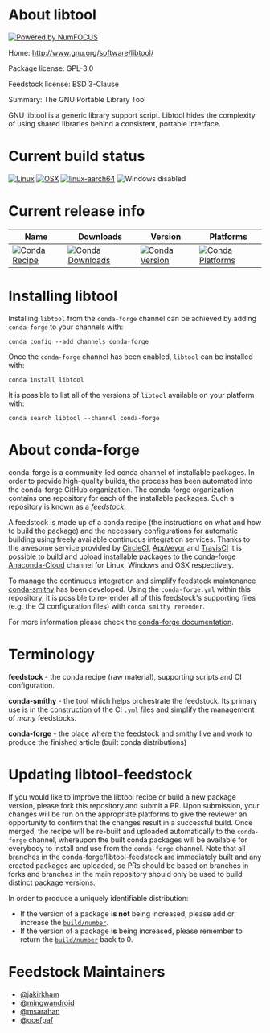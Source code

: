 About libtool
=============

[![Powered by NumFOCUS](https://img.shields.io/badge/powered%20by-NumFOCUS-orange.svg?style=flat&colorA=E1523D&colorB=007D8A)](http://numfocus.org)

Home: http://www.gnu.org/software/libtool/

Package license: GPL-3.0

Feedstock license: BSD 3-Clause

Summary: The GNU Portable Library Tool

GNU libtool is a generic library support script. Libtool hides the
complexity of using shared libraries behind a consistent, portable
interface.


Current build status
====================

[![Linux](https://img.shields.io/circleci/project/github/conda-forge/libtool-feedstock/master.svg?label=Linux)](https://circleci.com/gh/conda-forge/libtool-feedstock)
[![OSX](https://img.shields.io/travis/conda-forge/libtool-feedstock/master.svg?label=macOS)](https://travis-ci.org/conda-forge/libtool-feedstock)
[![linux-aarch64](https://img.shields.io/shippable/5c3107603aeb3c0700447a41/aarch64.svg?label=linux-aarch64)](https://app.shippable.com/github/Archiconda/libtool-feedstock)
![Windows disabled](https://img.shields.io/badge/Windows-disabled-lightgrey.svg)

Current release info
====================

| Name | Downloads | Version | Platforms |
| --- | --- | --- | --- |
| [![Conda Recipe](https://img.shields.io/badge/recipe-libtool-green.svg)](https://anaconda.org/conda-forge/libtool) | [![Conda Downloads](https://img.shields.io/conda/dn/conda-forge/libtool.svg)](https://anaconda.org/conda-forge/libtool) | [![Conda Version](https://img.shields.io/conda/vn/conda-forge/libtool.svg)](https://anaconda.org/conda-forge/libtool) | [![Conda Platforms](https://img.shields.io/conda/pn/conda-forge/libtool.svg)](https://anaconda.org/conda-forge/libtool) |

Installing libtool
==================

Installing `libtool` from the `conda-forge` channel can be achieved by adding `conda-forge` to your channels with:

```
conda config --add channels conda-forge
```

Once the `conda-forge` channel has been enabled, `libtool` can be installed with:

```
conda install libtool
```

It is possible to list all of the versions of `libtool` available on your platform with:

```
conda search libtool --channel conda-forge
```


About conda-forge
=================

conda-forge is a community-led conda channel of installable packages.
In order to provide high-quality builds, the process has been automated into the
conda-forge GitHub organization. The conda-forge organization contains one repository
for each of the installable packages. Such a repository is known as a *feedstock*.

A feedstock is made up of a conda recipe (the instructions on what and how to build
the package) and the necessary configurations for automatic building using freely
available continuous integration services. Thanks to the awesome service provided by
[CircleCI](https://circleci.com/), [AppVeyor](https://www.appveyor.com/)
and [TravisCI](https://travis-ci.org/) it is possible to build and upload installable
packages to the [conda-forge](https://anaconda.org/conda-forge)
[Anaconda-Cloud](https://anaconda.org/) channel for Linux, Windows and OSX respectively.

To manage the continuous integration and simplify feedstock maintenance
[conda-smithy](https://github.com/conda-forge/conda-smithy) has been developed.
Using the ``conda-forge.yml`` within this repository, it is possible to re-render all of
this feedstock's supporting files (e.g. the CI configuration files) with ``conda smithy rerender``.

For more information please check the [conda-forge documentation](https://conda-forge.org/docs/).

Terminology
===========

**feedstock** - the conda recipe (raw material), supporting scripts and CI configuration.

**conda-smithy** - the tool which helps orchestrate the feedstock.
                   Its primary use is in the construction of the CI ``.yml`` files
                   and simplify the management of *many* feedstocks.

**conda-forge** - the place where the feedstock and smithy live and work to
                  produce the finished article (built conda distributions)


Updating libtool-feedstock
==========================

If you would like to improve the libtool recipe or build a new
package version, please fork this repository and submit a PR. Upon submission,
your changes will be run on the appropriate platforms to give the reviewer an
opportunity to confirm that the changes result in a successful build. Once
merged, the recipe will be re-built and uploaded automatically to the
`conda-forge` channel, whereupon the built conda packages will be available for
everybody to install and use from the `conda-forge` channel.
Note that all branches in the conda-forge/libtool-feedstock are
immediately built and any created packages are uploaded, so PRs should be based
on branches in forks and branches in the main repository should only be used to
build distinct package versions.

In order to produce a uniquely identifiable distribution:
 * If the version of a package **is not** being increased, please add or increase
   the [``build/number``](https://conda.io/docs/user-guide/tasks/build-packages/define-metadata.html#build-number-and-string).
 * If the version of a package **is** being increased, please remember to return
   the [``build/number``](https://conda.io/docs/user-guide/tasks/build-packages/define-metadata.html#build-number-and-string)
   back to 0.

Feedstock Maintainers
=====================

* [@jakirkham](https://github.com/jakirkham/)
* [@mingwandroid](https://github.com/mingwandroid/)
* [@msarahan](https://github.com/msarahan/)
* [@ocefpaf](https://github.com/ocefpaf/)


